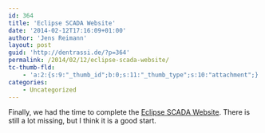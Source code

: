 ```yaml
---
id: 364
title: 'Eclipse SCADA Website'
date: '2014-02-12T17:16:09+01:00'
author: 'Jens Reimann'
layout: post
guid: 'http://dentrassi.de/?p=364'
permalink: /2014/02/12/eclipse-scada-website/
tc-thumb-fld:
    - 'a:2:{s:9:"_thumb_id";b:0;s:11:"_thumb_type";s:10:"attachment";}'
categories:
    - Uncategorized
---
```


Finally, we had the time to complete the [Eclipse SCADA Website](http://www.eclipse.org/eclipsescada). There is still a lot missing, but I think it is a good start.

<!-- more -->
